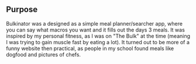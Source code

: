 ## Purpose
Bulkinator was a designed as a simple meal planner/searcher app, where you can say what macros you want and it fills out the days 3 meals. It was inspired by my personal fitness, as I was on "The Bulk" at the time (meaning I was trying to gain muscle fast by eating a lot). It turned out to be more of a funny website then practical, as people in my school found meals like dogfood and pictures of chefs.
